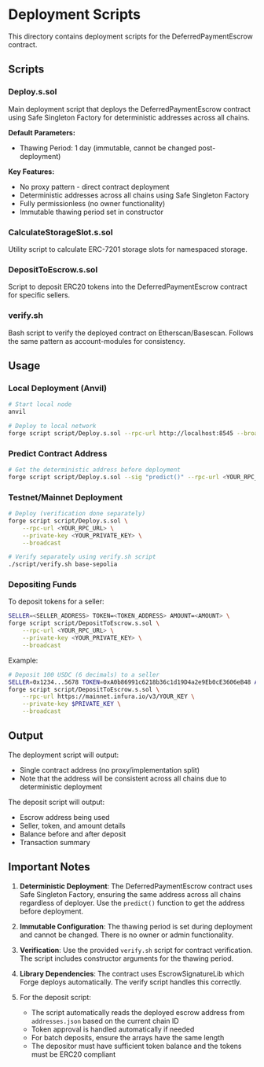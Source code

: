 # Deployment Scripts

This directory contains deployment scripts for the DeferredPaymentEscrow contract.

## Scripts

### Deploy.s.sol
Main deployment script that deploys the DeferredPaymentEscrow contract using Safe Singleton Factory for deterministic addresses across all chains.

**Default Parameters:**
- Thawing Period: 1 day (immutable, cannot be changed post-deployment)

**Key Features:**
- No proxy pattern - direct contract deployment
- Deterministic addresses across all chains using Safe Singleton Factory
- Fully permissionless (no owner functionality)
- Immutable thawing period set in constructor

### CalculateStorageSlot.s.sol
Utility script to calculate ERC-7201 storage slots for namespaced storage.

### DepositToEscrow.s.sol
Script to deposit ERC20 tokens into the DeferredPaymentEscrow contract for specific sellers.

### verify.sh
Bash script to verify the deployed contract on Etherscan/Basescan. Follows the same pattern as account-modules for consistency.

## Usage

### Local Deployment (Anvil)
```bash
# Start local node
anvil

# Deploy to local network
forge script script/Deploy.s.sol --rpc-url http://localhost:8545 --broadcast --private-key 0xac0974bec39a17e36ba4a6b4d238ff944bacb478cbed5efcae784d7bf4f2ff80
```

### Predict Contract Address
```bash
# Get the deterministic address before deployment
forge script script/Deploy.s.sol --sig "predict()" --rpc-url <YOUR_RPC_URL>
```

### Testnet/Mainnet Deployment
```bash
# Deploy (verification done separately)
forge script script/Deploy.s.sol \
    --rpc-url <YOUR_RPC_URL> \
    --private-key <YOUR_PRIVATE_KEY> \
    --broadcast

# Verify separately using verify.sh script
./script/verify.sh base-sepolia
```

### Depositing Funds

To deposit tokens for a seller:
```bash
SELLER=<SELLER_ADDRESS> TOKEN=<TOKEN_ADDRESS> AMOUNT=<AMOUNT> \
forge script script/DepositToEscrow.s.sol \
    --rpc-url <YOUR_RPC_URL> \
    --private-key <YOUR_PRIVATE_KEY> \
    --broadcast
```

Example:
```bash
# Deposit 100 USDC (6 decimals) to a seller
SELLER=0x1234...5678 TOKEN=0xA0b86991c6218b36c1d19D4a2e9Eb0cE3606eB48 AMOUNT=100000000 \
forge script script/DepositToEscrow.s.sol \
    --rpc-url https://mainnet.infura.io/v3/YOUR_KEY \
    --private-key $PRIVATE_KEY \
    --broadcast
```

## Output

The deployment script will output:
- Single contract address (no proxy/implementation split)
- Note that the address will be consistent across all chains due to deterministic deployment

The deposit script will output:
- Escrow address being used
- Seller, token, and amount details
- Balance before and after deposit
- Transaction summary

## Important Notes

1. **Deterministic Deployment**: The DeferredPaymentEscrow contract uses Safe Singleton Factory, ensuring the same address across all chains regardless of deployer. Use the `predict()` function to get the address before deployment.

2. **Immutable Configuration**: The thawing period is set during deployment and cannot be changed. There is no owner or admin functionality.

3. **Verification**: Use the provided `verify.sh` script for contract verification. The script includes constructor arguments for the thawing period.

4. **Library Dependencies**: The contract uses EscrowSignatureLib which Forge deploys automatically. The verify script handles this correctly.

5. For the deposit script:
   - The script automatically reads the deployed escrow address from `addresses.json` based on the current chain ID
   - Token approval is handled automatically if needed
   - For batch deposits, ensure the arrays have the same length
   - The depositor must have sufficient token balance and the tokens must be ERC20 compliant
